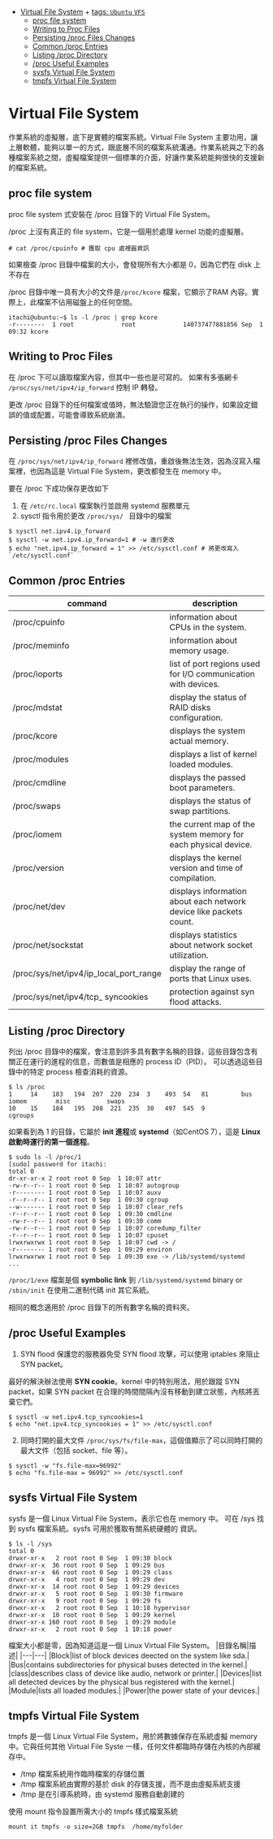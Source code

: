 - [Virtual File System](#virtual-file-system)
          + [tags: `Ubuntu` `VFS`](#tags---ubuntu---vfs-)
  * [proc file system](#proc-file-system)
  * [Writing to Proc Files](#writing-to-proc-files)
  * [Persisting /proc Files Changes](#persisting--proc-files-changes)
  * [Common /proc Entries](#common--proc-entries)
  * [Listing /proc Directory](#listing--proc-directory)
  * [/proc Useful Examples](#-proc-useful-examples)
  * [sysfs Virtual File System](#sysfs-virtual-file-system)
  * [tmpfs Virtual File System](#tmpfs-virtual-file-system)

# Virtual File System
作業系統的虛擬層，底下是實體的檔案系統。Virtual File System 主要功用，讓上層軟體，能夠以單一的方式，跟底層不同的檔案系統溝通。作業系統與之下的各種檔案系統之間，虛擬檔案提供一個標準的介面，好讓作業系統能夠很快的支援新的檔案系統。

## proc file system
proc file system 式安裝在 /proc 目錄下的 Virtual File System。

/proc 上沒有真正的 file system，它是一個用於處理 kernel 功能的虛擬層。

```shell=
# cat /proc/cpuinfo # 獲取 cpu 處裡器資訊
```
如果檢查 /proc 目錄中檔案的大小，會發現所有大小都是 0，因為它們在 disk 上不存在

/proc 目錄中唯一具有大小的文件是`/proc/kcore` 檔案，它顯示了RAM 內容。實際上，此檔案不佔用磁盤上的任何空間。
```shell=
itachi@ubuntu:~$ ls -l /proc | grep kcore
-r--------  1 root             root             140737477881856 Sep  1 09:32 kcore
```
## Writing to Proc Files
在 /proc 下可以讀取檔案內容，但其中一些也是可寫的。
如果有多張網卡 `/proc/sys/net/ipv4/ip_forward` 控制 IP 轉發。

更改 /proc 目錄下的任何檔案或值時，無法驗證您正在執行的操作，如果設定錯誤的值或配置，可能會導致系統崩潰。

## Persisting /proc Files Changes
在 `/proc/sys/net/ipv4/ip_forward` 裡修改值，重啟後無法生效，因為沒寫入檔案裡，也因為這是 Virtual File System，更改都發生在 memory 中。

要在 /proc 下成功保存更改如下
1. 在 `/etc/rc.local` 檔案執行並啟用 systemd 服務單元
2. sysctl 指令用於更改 `/proc/sys/ ` 目錄中的檔案
```shell=
$ sysctl net.ipv4.ip_forward
$ sysctl -w net.ipv4.ip_forward=1 # -w 進行更改
$ echo "net.ipv4.ip_forward = 1" >> /etc/sysctl.conf # 將更改寫入 `/etc/sysctl.conf`
```
## Common /proc Entries

|command|description|
|---|---|
|/proc/cpuinfo |information about CPUs in the system.|
|/proc/meminfo |information about memory usage.|
|/proc/ioports |list of port regions used for I/O communication with devices.|
|/proc/mdstat |display the status of RAID disks configuration.|
|/proc/kcore |displays the system actual memory.
|/proc/modules |displays a list of kernel loaded modules.|
|/proc/cmdline|displays the passed boot parameters.|
|/proc/swaps|displays the status of swap partitions.|
|/proc/iomem|the current map of the system memory for each physical device.|
|/proc/version |displays the kernel version and time of compilation.|
|/proc/net/dev |displays information about each network device like packets count.|
|/proc/net/sockstat|displays statistics about network socket utilization.|
|/proc/sys/net/ipv4/ip_local_port_range|display the range of ports that Linux uses.|
|/proc/sys/net/ipv4/tcp_ syncookies|protection against syn flood attacks.|

## Listing /proc Directory
列出 /proc 目錄中的檔案，會注意到許多具有數字名稱的目錄，這些目錄包含有關正在運行的進程的信息，而數值是相應的 process ID（PID）。
可以透過這些目錄中的特定 process 檢查消耗的資源。
```shell=
$ ls /proc
1     14    183   194  207  220  234  3    493  54   81         bus          iomem        misc          swaps
10    15    184   195  208  221  235  30   497  545  9          cgroups
```
如果看到為 1 的目錄，它屬於 **init 進程**或 **systemd**（如CentOS 7），這是 **Linux 啟動時運行的第一個進程**。

```shell=
$ sudo ls -l /proc/1
[sudo] password for itachi:
total 0
dr-xr-xr-x 2 root root 0 Sep  1 10:07 attr
-rw-r--r-- 1 root root 0 Sep  1 10:07 autogroup
-r-------- 1 root root 0 Sep  1 10:07 auxv
-r--r--r-- 1 root root 0 Sep  1 09:30 cgroup
--w------- 1 root root 0 Sep  1 10:07 clear_refs
-r--r--r-- 1 root root 0 Sep  1 09:30 cmdline
-rw-r--r-- 1 root root 0 Sep  1 09:30 comm
-rw-r--r-- 1 root root 0 Sep  1 10:07 coredump_filter
-r--r--r-- 1 root root 0 Sep  1 10:07 cpuset
lrwxrwxrwx 1 root root 0 Sep  1 10:07 cwd -> /
-r-------- 1 root root 0 Sep  1 09:29 environ
lrwxrwxrwx 1 root root 0 Sep  1 09:30 exe -> /lib/systemd/systemd
...
```
`/proc/1/exe` 檔案是個 **symbolic link** 到  `/lib/systemd/systemd` binary or `/sbin/init` 在使用二進制代碼 init 其它系統。

相同的概念適用於 /proc 目錄下的所有數字名稱的資料夾。

## /proc Useful Examples
1. SYN flood
保護您的服務器免受 SYN flood 攻擊，可以使用 iptables 來阻止 SYN packet。

最好的解決辦法使用 **SYN cookie**。kernel 中的特別用法，用於跟蹤 SYN packet，如果 SYN packet 在合理的時間間隔內沒有移動到建立狀態，內核將丟棄它們。

```shell=
$ sysctl -w net.ipv4.tcp_syncookies=1
$ echo "net.ipv4.tcp_syncookies = 1" >> /etc/sysctl.conf
```
2. 同時打開的最大文件
`/proc/sys/fs/file-max`，這個值顯示了可以同時打開的最大文件（包括 socket、file 等）。
```shell=
$ sysctl -w "fs.file-max=96992"
$ echo "fs.file-max = 96992" >> /etc/sysctl.conf
```
## sysfs Virtual File System
sysfs 是一個 Linux Virtual File System，表示它也在 memory 中。
可在 /sys 找到 sysfs 檔案系統。sysfs 可用於獲取有關系統硬體的 資訊。
```shell=
$ ls -l /sys
total 0
drwxr-xr-x   2 root root 0 Sep  1 09:30 block
drwxr-xr-x  36 root root 0 Sep  1 09:29 bus
drwxr-xr-x  66 root root 0 Sep  1 09:29 class
drwxr-xr-x   4 root root 0 Sep  1 09:29 dev
drwxr-xr-x  14 root root 0 Sep  1 09:29 devices
drwxr-xr-x   5 root root 0 Sep  1 09:30 firmware
drwxr-xr-x   9 root root 0 Sep  1 09:29 fs
drwxr-xr-x   2 root root 0 Sep  1 10:18 hypervisor
drwxr-xr-x  10 root root 0 Sep  1 09:29 kernel
drwxr-xr-x 160 root root 0 Sep  1 09:29 module
drwxr-xr-x   2 root root 0 Sep  1 10:18 power
```
檔案大小都是零，因為知道這是一個 Linux Virtual File System。
|目錄名稱|描述|
|---|---|
|Block|list of block devices deected on the system like sda.|
|Bus|contains subdirectories for physical buses detected in the kernel.|
|class|describes class of device like audio, network or printer.|
|Devices|list all detected devices by the physical bus registered with the kernel.|
|Module|lists all loaded modules.|
|Power|the power state of your devices.|

## tmpfs Virtual File System
tmpfs 是一個 Linux Virtual File System，用於將數據保存在系統虛擬 memory 中。它與任何其他 Virtual File Syste 一樣，任何文件都臨時存儲在內核的內部緩存中。

- /tmp 檔案系統用作臨時檔案的存儲位置
- /tmp 檔案系統由實際的基於 disk 的存儲支援，而不是由虛擬系統支援
- /tmp 是在引導系統時，由 systemd 服務自動創建的

使用 mount 指令設置所需大小的 tmpfs 樣式檔案系統
```shell=
mount it tmpfs -o size=2GB tmpfs  /home/myfolder
```
